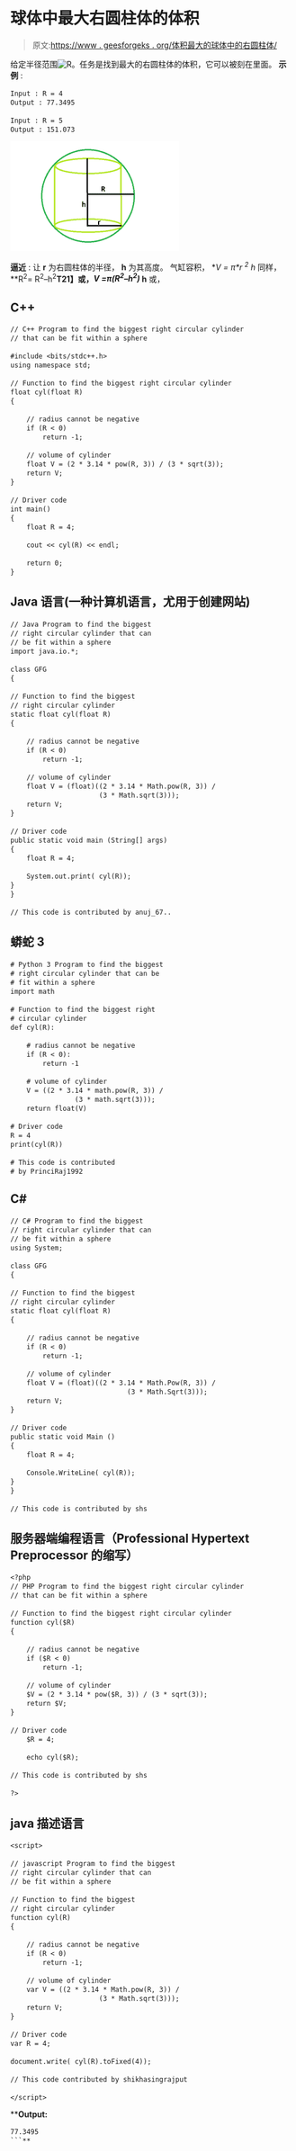 # 球体中最大右圆柱体的体积

> 原文:[https://www . geesforgeks . org/体积最大的球体中的右圆柱体/](https://www.geeksforgeeks.org/volume-of-largest-right-circular-cylinder-within-a-sphere/)

给定半径范围![R  ](img/de6ee272267f4ab1e72d49bdeb53f21b.png "Rendered by QuickLaTeX.com")。任务是找到最大的右圆柱体的体积，它可以被刻在里面。
**示例** :

```
Input : R = 4
Output : 77.3495

Input : R = 5
Output : 151.073
```

![](img/052c00d6ea822ff766519edd2eed88de.png)

**逼近** :
让 **r** 为右圆柱体的半径， **h** 为其高度。
气缸容积， **V = π*r <sup>2</sup> *h**
同样，**R<sup>2</sup>= R<sup>2</sup>–h<sup>2</sup>**T21】或，**V =π*(R<sup>2</sup>–h<sup>2</sup>)* h**
或，

## **C++**

```
// C++ Program to find the biggest right circular cylinder
// that can be fit within a sphere

#include <bits/stdc++.h>
using namespace std;

// Function to find the biggest right circular cylinder
float cyl(float R)
{

    // radius cannot be negative
    if (R < 0)
        return -1;

    // volume of cylinder
    float V = (2 * 3.14 * pow(R, 3)) / (3 * sqrt(3));
    return V;
}

// Driver code
int main()
{
    float R = 4;

    cout << cyl(R) << endl;

    return 0;
}
```

## **Java 语言(一种计算机语言，尤用于创建网站)**

```
// Java Program to find the biggest
// right circular cylinder that can
// be fit within a sphere
import java.io.*;

class GFG
{

// Function to find the biggest
// right circular cylinder
static float cyl(float R)
{

    // radius cannot be negative
    if (R < 0)
        return -1;

    // volume of cylinder
    float V = (float)((2 * 3.14 * Math.pow(R, 3)) /
                      (3 * Math.sqrt(3)));
    return V;
}

// Driver code
public static void main (String[] args)
{
    float R = 4;

    System.out.print( cyl(R));
}
}

// This code is contributed by anuj_67..
```

## **蟒蛇 3**

```
# Python 3 Program to find the biggest
# right circular cylinder that can be
# fit within a sphere
import math

# Function to find the biggest right
# circular cylinder
def cyl(R):

    # radius cannot be negative
    if (R < 0):
        return -1

    # volume of cylinder
    V = ((2 * 3.14 * math.pow(R, 3)) /
                (3 * math.sqrt(3)));
    return float(V)

# Driver code
R = 4
print(cyl(R))

# This code is contributed
# by PrinciRaj1992
```

## **C#**

```
// C# Program to find the biggest
// right circular cylinder that can
// be fit within a sphere
using System;

class GFG
{

// Function to find the biggest
// right circular cylinder
static float cyl(float R)
{

    // radius cannot be negative
    if (R < 0)
        return -1;

    // volume of cylinder
    float V = (float)((2 * 3.14 * Math.Pow(R, 3)) /
                             (3 * Math.Sqrt(3)));
    return V;
}

// Driver code
public static void Main ()
{
    float R = 4;

    Console.WriteLine( cyl(R));
}
}

// This code is contributed by shs
```

## **服务器端编程语言（Professional Hypertext Preprocessor 的缩写）**

```
<?php
// PHP Program to find the biggest right circular cylinder
// that can be fit within a sphere

// Function to find the biggest right circular cylinder
function cyl($R)
{

    // radius cannot be negative
    if ($R < 0)
        return -1;

    // volume of cylinder
    $V = (2 * 3.14 * pow($R, 3)) / (3 * sqrt(3));
    return $V;
}

// Driver code
    $R = 4;

    echo cyl($R);

// This code is contributed by shs

?>
```

## **java 描述语言**

```
<script>

// javascript Program to find the biggest
// right circular cylinder that can
// be fit within a sphere

// Function to find the biggest
// right circular cylinder
function cyl(R)
{

    // radius cannot be negative
    if (R < 0)
        return -1;

    // volume of cylinder
    var V = ((2 * 3.14 * Math.pow(R, 3)) /
                      (3 * Math.sqrt(3)));
    return V;
}

// Driver code
var R = 4;

document.write( cyl(R).toFixed(4));

// This code contributed by shikhasingrajput

</script>
```

****Output:** 

```
77.3495
```**